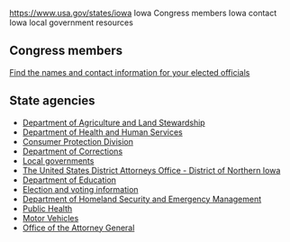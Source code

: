 

https://www.usa.gov/states/iowa
Iowa
Congress members Iowa contact
Iowa local government resources

Congress members
----------------

[Find the names and contact information for your elected officials](https://www.usa.gov/elected-officials)

State agencies
--------------

* [Department of Agriculture and Land Stewardship](https://iowaagriculture.gov/)
* [Department of Health and Human Services](https://hhs.iowa.gov/)
* [Consumer Protection Division](https://www.iowaattorneygeneral.gov/about-us/divisions/consumer-protection)
* [Department of Corrections](https://doc.iowa.gov)
* [Local governments](https://www.iowa.gov/local-government)
* [The United States District Attorneys Office - District of Northern Iowa](https://www.justice.gov/usao-ndia)
* [Department of Education](https://educateiowa.gov/)
* [Election and voting information](https://sos.iowa.gov/elections/voterinformation/index.html)
* [Department of Homeland Security and Emergency Management](https://homelandsecurity.iowa.gov/)
* [Public Health](https://hhs.iowa.gov/public-health)
* [Motor Vehicles](https://iowadot.gov/driversvehicles)
* [Office of the Attorney General](https://www.iowaattorneygeneral.gov/)
